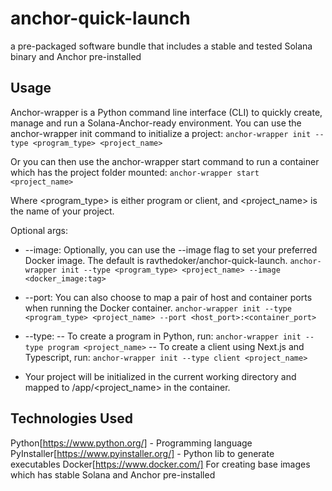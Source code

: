 # anchor-quick-launch
a pre-packaged software bundle that includes a stable and tested Solana binary and Anchor pre-installed

## Usage
Anchor-wrapper is a Python command line interface (CLI) to quickly create, manage and run a Solana-Anchor-ready environment.
You can use the anchor-wrapper init command to initialize a project:
`anchor-wrapper init --type <program_type> <project_name> `

Or you can then use the anchor-wrapper start command to run a container which has the project folder mounted:
`anchor-wrapper start <project_name> `

Where <program_type> is either program or client, and <project_name> is the name of your project.

Optional args:
- --image: Optionally, you can use the --image flag to set your preferred Docker image. The default is ravthedoker/anchor-quick-launch.
`anchor-wrapper init --type <program_type> <project_name> --image <docker_image:tag> `
- --port: You can also choose to map a pair of host and container ports when running the Docker container.
`anchor-wrapper init --type <program_type> <project_name> --port <host_port>:<container_port> `

- --type: 
-- To create a program in Python, run:
`anchor-wrapper init --type program <project_name>`
-- To create a client using Next.js and Typescript, run:
`anchor-wrapper init --type client <project_name>`

* Your project will be initialized in the current working directory and mapped to /app/<project_name> in the container.
## Technologies Used
Python[https://www.python.org/] - Programming language
PyInstaller[https://www.pyinstaller.org/] - Python lib to generate executables
Docker[https://www.docker.com/] For creating base images which has stable Solana and Anchor pre-installed
